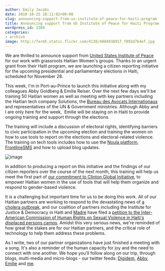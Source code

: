 ```yaml
---
author: Emily Jacobi
date: 2010-10-25 18:11:02+00:00
slug: announcing-support-from-us-institute-of-peace-for-haiti-program
title: Announcing support from US Institute of Peace for Haiti Program
wordpress_id: 2309
categories:
- archive
image: http://farm5.static.flickr.com/4138/4884938917_f893d7b4ef.jpg
---
```


We are thrilled to announce support from [United States Institute of Peace](http://www.usip.org/) for our work with grassroots Haitian Women's groups. Thanks to an urgent grant from their Haiti program, we are launching a citizen reporting initiative for the upcoming presidential and parliamentary elections in Haiti, scheduled for November 28.

This week, I'm in Port-au-Prince to launch this initiative along with my colleagues Abby Goldberg & Emilie Reiser. Over the next few days we'll be training 50 Haitian women as well as meeting with key partners including the Haitian tech company Solutions, the [Bureau des Avocats Internationaux](http://ijdh.org/) and representatives of the UN & Government ministries. Although Abby and I are only here for the week,  Emilie will be staying on in Haiti to provide ongoing training and support through the elections.

The training will include a discussion of electoral rights, identifying barriers to civic participation in the upcoming election and training the women on how to use tools to report on the elections and electoral-related violence. The training on tech tools includes how to use the [Noula platform](http://www.noula.ht/), [FrontlineSMS](http://www.frontlinesms.com/) and how to upload blog updates.

![image](http://farm5.static.flickr.com/4138/4884938917_f893d7b4ef.jpg)

In addition to producing a report on this initiative and the findings of our citizen reporters over the course of the next month, this training will help us meet the first part of [our commitment to Clinton Global Initiative](http://http//tieppu.com/2010/09/20/commitment-to-clinton-global-a-visitor-from-haiti/), to empower Haitian women in the use of tools that will help them organize and respond to gender-based violence.

It is a challenging but important time for us to be doing this work. All of our Haitian partners are working to respond to the devastating news of [a cholera outbreak](http://www.reliefweb.int/rw/rwb.nsf/db900SID/MCOI-8AJM59?OpenDocument), and our coalition of partners including the Institute for Justice & Democracy in Haiti and [Madre](http://www.madre.org/) have filed a [petition to the Inter-American Commission of Human Rights on Sexual Violence in Haiti's displaced persons camps](http://www.madre.org/index/press-room-4/news/human-rights-groups-file-legal-petition-on-sexual-violence-against-women-and-girls-in-camps-for-displaced-in-haiti-525.html). Amidst this very serious news, we're reminded of how great the stakes are for our Haitian partners, and the critical role of technology to help them address these problems.

As I write, two of our partner organizations have just finished a meeting with a song. It's also a reminder of the human capacity for joy and the need to connect with one another. We hope you'll follow along on our trip, through blogs, multi-media and micro-blogs - our twitter feeds: [Digidem](http://twitter.com/digidem), [Abby](http://twitter.com/DigiAbby), [Emilie](http://twitter.com/Emreiser) and [me](http://twitter.com/Emjacobi).
